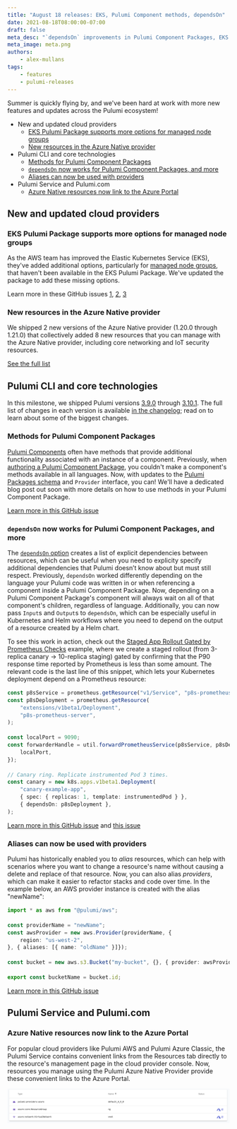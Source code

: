```yaml
---
title: "August 18 releases: EKS, Pulumi Component methods, dependsOn"
date: 2021-08-18T08:00:00-07:00
draft: false
meta_desc: "`dependsOn` improvements in Pulumi Component Packages, EKS Package with more managed node group options, support for methods in Pulumi Component Packages"
meta_image: meta.png
authors:
    - alex-mullans
tags:
    - features
    - pulumi-releases
---
```


Summer is quickly flying by, and we've been hard at work with more new features and updates across the Pulumi ecosystem!

- New and updated cloud providers
  - [EKS Pulumi Package supports more options for managed node groups](/blog/pulumi-release-notes-m60#eks-pulumi-package-supports-more-options-for-managed-node-groups)
  - [New resources in the Azure Native provider](/blog/pulumi-release-notes-m60#new-resources-in-the-azure-native-provider)
- Pulumi CLI and core technologies
  - [Methods for Pulumi Component Packages](/blog/pulumi-release-notes-m60#methods-for-pulumi-component-packages)
  - [`dependsOn` now works for Pulumi Component Packages, and more](/blog/pulumi-release-notes-m60#dependson-now-works-for-pulumi-component-packages-and-more)
  - [Aliases can now be used with providers](/blog/pulumi-release-notes-m60#aliases-can-now-be-used-with-providers)
- Pulumi Service and Pulumi.com
  - [Azure Native resources now link to the Azure Portal](/blog/pulumi-release-notes-m60#azure-native-resources-now-link-to-the-azure-portal)

<!--more-->

## New and updated cloud providers

### EKS Pulumi Package supports more options for managed node groups

As the AWS team has improved the Elastic Kubernetes Service (EKS), they've added additional options, particularly for [managed node groups](https://aws.amazon.com/about-aws/whats-new/2021/05/amazon-eks-managed-node-groups-adds-support-kubernetes-node-taints/), that haven't been available in the EKS Pulumi Package. We've updated the package to add these missing options.

Learn more in these GitHub issues [1](https://github.com/pulumi/pulumi-eks/issues/612), [2](https://github.com/pulumi/pulumi-eks/issues/565), [3](https://github.com/pulumi/pulumi-eks/issues/583)

### New resources in the Azure Native provider

We shipped 2 new versions of the Azure Native provider (1.20.0 through 1.21.0) that collectively added 8 new resources that you can manage with the Azure Native provider, including core networking and IoT security resources.

[See the full list](https://github.com/pulumi/pulumi-azure-native/blob/master/CHANGELOG.md#1210-2021-08-12)

## Pulumi CLI and core technologies

In this milestone, we shipped Pulumi versions [3.9.0](https://github.com/pulumi/pulumi/releases/tag/v3.9.0) through [3.10.1](https://github.com/pulumi/pulumi/releases/tag/v3.10.1). The full list of changes in each version is available [in the changelog](https://github.com/pulumi/pulumi/releases); read on to learn about some of the biggest changes.

### Methods for Pulumi Component Packages

[Pulumi Components](/docs/intro/concepts/resources#components) often have methods that provide additional functionality associated with an instance of a component. Previously, when [authoring a Pulumi Component Package](/docs/guides/pulumi-packages/), you couldn't make a component's methods available in all languages. Now, with updates to the [Pulumi Packages schema](/docs/guides/pulumi-packages/schema/) and `Provider` interface, you can! We'll have a dedicated blog post out soon with more details on how to use methods in your Pulumi Component Package.

[Learn more in this GitHub issue](https://github.com/pulumi/pulumi/issues/7072)

### `dependsOn` now works for Pulumi Component Packages, and more

The [`dependsOn` option](/docs/intro/concepts/resources#dependson) creates a list of explicit dependencies between resources, which can be useful when you need to explicity specify additional dependencies that Pulumi doesn’t know about but must still respect. Previously, `dependsOn` worked differently depending on the language your Pulumi code was written in or when referencing a component inside a Pulumi Component Package. Now, depending on a Pulumi Component Package's component will always wait on all of that component's children, regardless of language. Additionally, you can now pass `Input`s and `Output`s to `dependsOn`, which can be especially useful in Kubernetes and Helm workflows where you need to depend on the output of a resource created by a Helm chart.

To see this work in action, check out the [Staged App Rollout Gated by Prometheus Checks](https://github.com/pulumi/examples/tree/ca40203279f393c0c159dadcadc97c6007122997/kubernetes-ts-staged-rollout-with-prometheus) example, where we create a staged rollout (from 3-replica canary -> 10-replica staging) gated by confirming that the P90 response time reported by Prometheus is less than some amount. The relevant code is the last line of this snippet, which lets your Kubernetes deployment depend on a Prometheus resource:

```typescript
const p8sService = prometheus.getResource("v1/Service", "p8s-prometheus-server");
const p8sDeployment = prometheus.getResource(
    "extensions/v1beta1/Deployment",
    "p8s-prometheus-server",
);

const localPort = 9090;
const forwarderHandle = util.forwardPrometheusService(p8sService, p8sDeployment, {
    localPort,
});

// Canary ring. Replicate instrumented Pod 3 times.
const canary = new k8s.apps.v1beta1.Deployment(
    "canary-example-app",
    { spec: { replicas: 1, template: instrumentedPod } },
    { dependsOn: p8sDeployment },
);
```

[Learn more in this GitHub issue](https://github.com/pulumi/pulumi/issues/7542) and [this issue](https://github.com/pulumi/pulumi/issues/5642)

### Aliases can now be used with providers

Pulumi has historically enabled you to _alias_ resources, which can help with scenarios where you want to change a resource's name without causing a delete and replace of that resource. Now, you can also alias _providers_, which can make it easier to refactor stacks and code over time. In the example below, an AWS provider instance is created with the alias "newName":

```typescript
import * as aws from "@pulumi/aws";

const providerName = "newName";
const awsProvider = new aws.Provider(providerName, {
    region: "us-west-2",
}, { aliases: [{ name: "oldName" }]});

const bucket = new aws.s3.Bucket("my-bucket", {}, { provider: awsProvider });

export const bucketName = bucket.id;
```

[Learn more in this GitHub issue](https://github.com/pulumi/pulumi/issues/3979)

## Pulumi Service and Pulumi.com

### Azure Native resources now link to the Azure Portal

For popular cloud providers like Pulumi AWS and Pulumi Azure Classic, the Pulumi Service contains convenient links from the Resources tab directly to the resource's management page in the cloud provider console. Now, resources you manage using the Pulumi Azure Native Provider provide these convenient links to the Azure Portal.

![A screenshot of the Pulumi Service's Resources page showing links to the Azure Portal](azure-native-portal-links.png)
